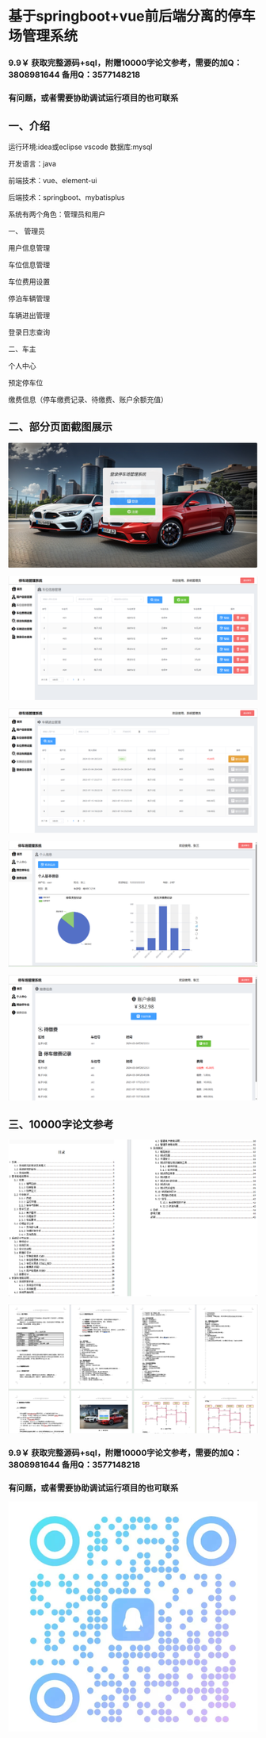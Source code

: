 # 基于springboot+vue前后端分离的停车场管理系统

### 9.9￥ 获取完整源码+sql，附赠10000字论文参考，需要的加Q：3808981644 备用Q：3577148218
### 有问题，或者需要协助调试运行项目的也可联系

## 一、介绍

运行环境:idea或eclipse vscode 数据库:mysql

开发语言：java

前端技术：vue、element-ui

后端技术：springboot、mybatisplus

系统有两个角色：管理员和用户

一、 管理员

用户信息管理

车位信息管理

车位费用设置

停泊车辆管理

车辆进出管理

登录日志查询

二、车主

个人中心

预定停车位

缴费信息（停车缴费记录、待缴费、账户余额充值）

## 二、部分页面截图展示

![img_2.png](imgs/img_2.png)

![img_3.png](imgs/img_3.png)

![img_4.png](imgs/img_4.png)

![img_5.png](imgs/img_5.png)

![img_6.png](imgs/img_6.png)

## 三、10000字论文参考

![img.png](imgs/img.png)

![img_1.png](imgs/img_1.png)

### 9.9￥ 获取完整源码+sql，附赠10000字论文参考，需要的加Q：3808981644 备用Q：3577148218
### 有问题，或者需要协助调试运行项目的也可联系

![img_7.png](imgs/img_7.png)

